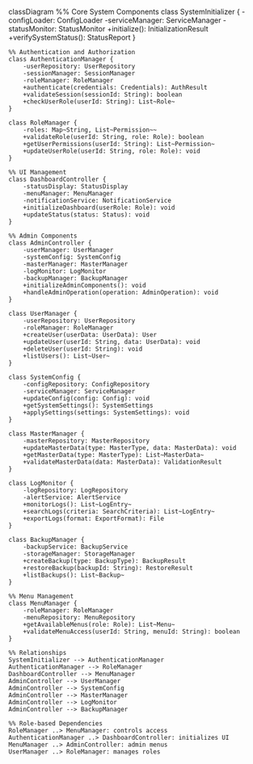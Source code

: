 classDiagram
    %% Core System Components
    class SystemInitializer {
        -configLoader: ConfigLoader
        -serviceManager: ServiceManager
        -statusMonitor: StatusMonitor
        +initialize(): InitializationResult
        +verifySystemStatus(): StatusReport
    }

    %% Authentication and Authorization
    class AuthenticationManager {
        -userRepository: UserRepository
        -sessionManager: SessionManager
        -roleManager: RoleManager
        +authenticate(credentials: Credentials): AuthResult
        +validateSession(sessionId: String): boolean
        +checkUserRole(userId: String): List~Role~
    }

    class RoleManager {
        -roles: Map~String, List~Permission~~
        +validateRole(userId: String, role: Role): boolean
        +getUserPermissions(userId: String): List~Permission~
        +updateUserRole(userId: String, role: Role): void
    }

    %% UI Management
    class DashboardController {
        -statusDisplay: StatusDisplay
        -menuManager: MenuManager
        -notificationService: NotificationService
        +initializeDashboard(userRole: Role): void
        +updateStatus(status: Status): void
    }

    %% Admin Components
    class AdminController {
        -userManager: UserManager
        -systemConfig: SystemConfig
        -masterManager: MasterManager
        -logMonitor: LogMonitor
        -backupManager: BackupManager
        +initializeAdminComponents(): void
        +handleAdminOperation(operation: AdminOperation): void
    }

    class UserManager {
        -userRepository: UserRepository
        -roleManager: RoleManager
        +createUser(userData: UserData): User
        +updateUser(userId: String, data: UserData): void
        +deleteUser(userId: String): void
        +listUsers(): List~User~
    }

    class SystemConfig {
        -configRepository: ConfigRepository
        -serviceManager: ServiceManager
        +updateConfig(config: Config): void
        +getSystemSettings(): SystemSettings
        +applySettings(settings: SystemSettings): void
    }

    class MasterManager {
        -masterRepository: MasterRepository
        +updateMasterData(type: MasterType, data: MasterData): void
        +getMasterData(type: MasterType): List~MasterData~
        +validateMasterData(data: MasterData): ValidationResult
    }

    class LogMonitor {
        -logRepository: LogRepository
        -alertService: AlertService
        +monitorLogs(): List~LogEntry~
        +searchLogs(criteria: SearchCriteria): List~LogEntry~
        +exportLogs(format: ExportFormat): File
    }

    class BackupManager {
        -backupService: BackupService
        -storageManager: StorageManager
        +createBackup(type: BackupType): BackupResult
        +restoreBackup(backupId: String): RestoreResult
        +listBackups(): List~Backup~
    }

    %% Menu Management
    class MenuManager {
        -roleManager: RoleManager
        -menuRepository: MenuRepository
        +getAvailableMenus(role: Role): List~Menu~
        +validateMenuAccess(userId: String, menuId: String): boolean
    }

    %% Relationships
    SystemInitializer --> AuthenticationManager
    AuthenticationManager --> RoleManager
    DashboardController --> MenuManager
    AdminController --> UserManager
    AdminController --> SystemConfig
    AdminController --> MasterManager
    AdminController --> LogMonitor
    AdminController --> BackupManager

    %% Role-based Dependencies
    RoleManager ..> MenuManager: controls access
    AuthenticationManager ..> DashboardController: initializes UI
    MenuManager ..> AdminController: admin menus
    UserManager ..> RoleManager: manages roles